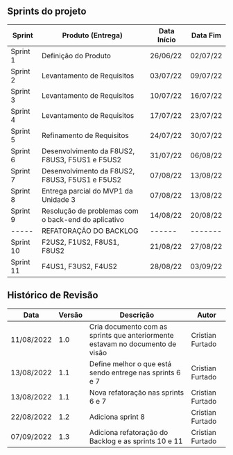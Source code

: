 ## Sprints do projeto

| Sprint | Produto (Entrega) | Data Início | Data Fim |
| ------ | ----------------- | ----------- | -------- |
| Sprint 1 | Definição do Produto | 26/06/22 | 02/07/22
| Sprint 2 | Levantamento de Requisitos | 03/07/22 | 09/07/22 |
| Sprint 3 | Levantamento de Requisitos | 10/07/22 | 16/07/22 |
| Sprint 4 | Levantamento de Requisitos | 17/07/22 | 23/07/22 |
| Sprint 5 | Refinamento de Requisitos | 24/07/22 | 30/07/22 |
| Sprint 6 | Desenvolvimento da F8US2, F8US3, F5US1 e F5US2 | 31/07/22 | 06/08/22 |
| Sprint 7 | Desenvolvimento da F8US2, F8US3, F5US1 e F5US2 | 07/08/22 | 13/08/22 |
| Sprint 8 | Entrega parcial do MVP1 da Unidade 3 | 07/08/22 | 13/08/22 |
| Sprint 9 | Resolução de problemas com o back-end do aplicativo | 14/08/22 | 20/08/22 |
| ----- | REFATORAÇÃO DO BACKLOG  | ------| ------- |
| Sprint 10 | F2US2, F1US2, F8US1, F8US2  | 21/08/22 | 27/08/22 |
| Sprint 11 | F4US1, F3US2, F4US2 | 28/08/22 | 03/09/22 |


## Histórico de Revisão

| Data       | Versão	| Descrição | Autor |
| ---------- | ------ | --------- | -----
| 11/08/2022 | 1.0    | Cria documento com as sprints que anteriormente estavam no documento de visão | Cristian Furtado
| 13/08/2022 | 1.1    | Define melhor o que está sendo entrege nas sprints 6 e 7 | Cristian Furtado
| 13/08/2022 | 1.1    | Nova refatoração nas sprints 6 e 7 | Cristian Furtado
| 22/08/2022 | 1.2    | Adiciona sprint 8 | Cristian Furtado
| 07/09/2022 | 1.3    | Adiciona refatoração do Backlog e as sprints 10 e 11 | Cristian Furtado